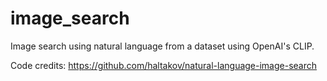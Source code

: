 # image_search
Image search using natural language from a dataset using OpenAI's CLIP.

Code credits: https://github.com/haltakov/natural-language-image-search

